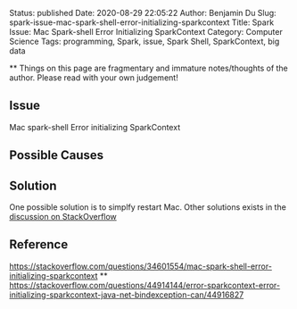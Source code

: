 Status: published
Date: 2020-08-29 22:05:22
Author: Benjamin Du
Slug: spark-issue-mac-spark-shell-error-initializing-sparkcontext
Title: Spark Issue: Mac Spark-shell Error Initializing SparkContext
Category: Computer Science
Tags: programming, Spark, issue, Spark Shell, SparkContext, big data

**
Things on this page are fragmentary and immature notes/thoughts of the author.
Please read with your own judgement!


## Issue

Mac spark-shell Error initializing SparkContext

## Possible Causes

## Solution

One possible solution is to simplfy restart Mac.
Other solutions exists in the 
[discussion on StackOverflow](https://stackoverflow.com/questions/34601554/mac-spark-shell-error-initializing-sparkcontext)


## Reference

https://stackoverflow.com/questions/34601554/mac-spark-shell-error-initializing-sparkcontext
**
https://stackoverflow.com/questions/44914144/error-sparkcontext-error-initializing-sparkcontext-java-net-bindexception-can/44916827
